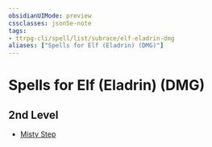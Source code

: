 ```yaml
---
obsidianUIMode: preview
cssclasses: json5e-note
tags:
- ttrpg-cli/spell/list/subrace/elf-eladrin-dmg
aliases: ["Spells for Elf (Eladrin) (DMG)"]
---
```

# Spells for Elf (Eladrin) (DMG)

## 2nd Level

- [Misty Step](/CLI/spells/misty-step.md "PHB")